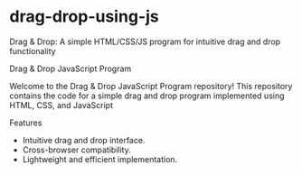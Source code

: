 # drag-drop-using-js
Drag & Drop: A simple HTML/CSS/JS program for intuitive drag and drop functionality

Drag & Drop JavaScript Program

Welcome to the Drag & Drop JavaScript Program repository! This repository contains the code for a simple drag and drop program implemented using HTML, CSS, and JavaScript

Features
* Intuitive drag and drop interface.
* Cross-browser compatibility.
* Lightweight and efficient implementation.
